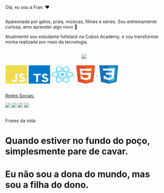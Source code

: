 Olá, eu sou a Fran. ❤
##
Apaixonada por gatos, praia, músicas, filmes e séries.
Sou extremamente curiosa, amo aprender algo novo 👀

Atualmente sou estudante fullstack na Cubos Academy, e vou transformar minha realizade por meio da tecnologia.


##

<div align="center">
  <a href="https://github.com/FrancieleCsantos">
  <img height="180em" src="https://github-readme-stats.vercel.app/api?username=FrancieleCsantos&show_icons=true&theme=dracula&include_all_commits=false&count_private=true"/>
 
</div>


<div style="display: inline_block"><br>
  <img align="center" alt="Fran-Js" height="60" width="70" src="https://raw.githubusercontent.com/devicons/devicon/master/icons/javascript/javascript-plain.svg">
  <img align="center" alt="Fran-Ts" height="60" width="70" src="https://raw.githubusercontent.com/devicons/devicon/master/icons/typescript/typescript-plain.svg">
  <img align="center" alt="Fran-React" height="60" width="70" src="https://raw.githubusercontent.com/devicons/devicon/master/icons/react/react-original.svg">
  <img align="center" alt="Fran-HTML" height="60" width="70" src="https://raw.githubusercontent.com/devicons/devicon/master/icons/html5/html5-original.svg">
  <img align="center" alt="Fran-CSS" height="60" width="70" src="https://raw.githubusercontent.com/devicons/devicon/master/icons/css3/css3-original.svg">
</div>

 ##
 
 Redes Socias:
 
 <div>
  <a href="https://www.instagram.com/fransantos_black" target="_blank"><img src="https://img.shields.io/badge/-Instagram-%23E4405F?style=for-the-badge&logo=instagram&logoColor=white" target="_blank"></a>
 <a href="https://discord.gg/Q98yjFJfky" target="_blank"><img src="https://img.shields.io/badge/Discord-7289DA?style=for-the-badge&logo=discord&logoColor=white" target="_blank"></a> 
  <a href = "francieleconceicaodossantos93@gmail.com"><img src="https://img.shields.io/badge/-Gmail-%23333?style=for-the-badge&logo=gmail&logoColor=white" target="_blank"></a>
  <a href="https://www.linkedin.com/in/franciele-santos-1105081b3" target="_blank"><img src="https://img.shields.io/badge/-LinkedIn-%230077B5?style=for-the-badge&logo=linkedin&logoColor=white" target="_blank"></a> 
  <div/>
  
  ##
 Frases da vida: 

# Quando estiver no fundo do poço, simplesmente pare de cavar.

# Eu não sou a dona do mundo, mas sou a filha do dono.






<!---
FrancieleCsantos/FrancieleCsantos is a ✨ special ✨ repository because its `README.md` (this file) appears on your GitHub profile.
You can click the Preview link to take a look at your changes.
--->
